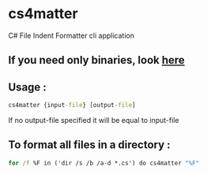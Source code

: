 # cs4matter
C# File Indent Formatter cli application

## If you need only binaries, look [here](/Binaries/)


## Usage :
```cmd
cs4matter {input-file} [output-file]
```
If no output-file specified it will be equal to input-file

## To format all files in a directory :
```cmd
for /f %F in ('dir /s /b /a-d *.cs') do cs4matter "%F"

```
